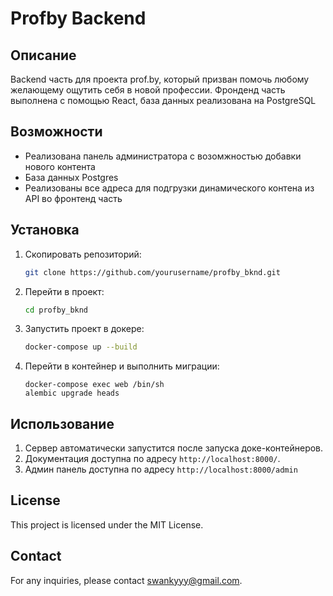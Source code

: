 # Profby Backend

## Описание
Backend часть для проекта prof.by, который призван помочь любому желающему ощутить себя в новой профессии. Фронденд часть выполнена с помощью React, база данных реализована на PostgreSQL

## Возможности
- Реализована панель администратора с возомжностью добавки нового контента
- База данных Postgres
- Реализованы все адреса для подгрузки динамического контена из API во фронтенд часть

## Установка
1. Скопировать репозиторий:
    ```bash
    git clone https://github.com/yourusername/profby_bknd.git
    ```
2. Перейти в проект:
    ```bash
    cd profby_bknd
    ```
3. Запустить проект в докере:
    ```bash
    docker-compose up --build
    ```
4. Перейти в контейнер и выполнить миграции:
    ```
    docker-compose exec web /bin/sh
    alembic upgrade heads
    ```
    
## Использование
1. Сервер автоматически запустится после запуска доке-контейнеров.
2. Документация доступна по адресу `http://localhost:8000/`.
3. Админ панель доступна по адресу `http://localhost:8000/admin`

## License
This project is licensed under the MIT License.

## Contact
For any inquiries, please contact swankyyy@gmail.com.

